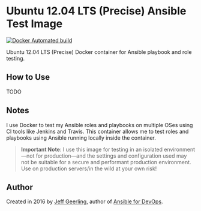 # Ubuntu 12.04 LTS (Precise) Ansible Test Image

[![Docker Automated build](https://img.shields.io/docker/automated/geerlingguy/docker-ubuntu1204-ansible.svg?maxAge=2592000)](https://hub.docker.com/r/geerlingguy/docker-ubuntu1204-ansible/)

Ubuntu 12.04 LTS (Precise) Docker container for Ansible playbook and role testing.

## How to Use

TODO

## Notes

I use Docker to test my Ansible roles and playbooks on multiple OSes using CI tools like Jenkins and Travis. This container allows me to test roles and playbooks using Ansible running locally inside the container.

> **Important Note**: I use this image for testing in an isolated environment—not for production—and the settings and configuration used may not be suitable for a secure and performant production environment. Use on production servers/in the wild at your own risk!

## Author

Created in 2016 by [Jeff Geerling](http://jeffgeerling.com/), author of [Ansible for DevOps](https://www.ansiblefordevops.com/).

